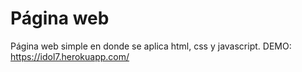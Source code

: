 # Página web 
Página web simple en donde se aplica html, css y javascript.
DEMO:  
https://idol7.herokuapp.com/
